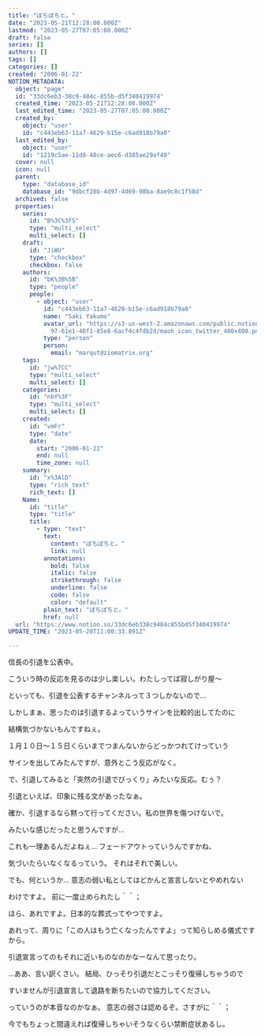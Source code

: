 ```yaml
---
title: "ぼちぼちと。"
date: "2023-05-21T12:28:00.000Z"
lastmod: "2023-05-27T07:05:00.000Z"
draft: false
series: []
authors: []
tags: []
categories: []
created: "2006-01-22"
NOTION_METADATA:
  object: "page"
  id: "33dc6eb3-38c9-484c-855b-d5f340419974"
  created_time: "2023-05-21T12:28:00.000Z"
  last_edited_time: "2023-05-27T07:05:00.000Z"
  created_by:
    object: "user"
    id: "c443eb63-11a7-4629-b15e-c6ad918b79a0"
  last_edited_by:
    object: "user"
    id: "1219c5ae-11d8-48ce-aec6-d385ae29af49"
  cover: null
  icon: null
  parent:
    type: "database_id"
    database_id: "9dbcf20b-4d97-4d69-98ba-8ae9c8c1f58d"
  archived: false
  properties:
    series:
      id: "B%3C%3FS"
      type: "multi_select"
      multi_select: []
    draft:
      id: "JiWU"
      type: "checkbox"
      checkbox: false
    authors:
      id: "bK%3B%5B"
      type: "people"
      people:
        - object: "user"
          id: "c443eb63-11a7-4629-b15e-c6ad918b79a0"
          name: "Saki Yakumo"
          avatar_url: "https://s3-us-west-2.amazonaws.com/public.notion-static.com/3ad1c4\
            97-61e1-48f1-85e8-6acf4c4fdb2d/maoh_icon_twitter_400x400.png"
          type: "person"
          person:
            email: "marqut@ziomatrix.org"
    tags:
      id: "jw%7CC"
      type: "multi_select"
      multi_select: []
    categories:
      id: "nbY%3F"
      type: "multi_select"
      multi_select: []
    created:
      id: "vmFr"
      type: "date"
      date:
        start: "2006-01-22"
        end: null
        time_zone: null
    summary:
      id: "x%3AlD"
      type: "rich_text"
      rich_text: []
    Name:
      id: "title"
      type: "title"
      title:
        - type: "text"
          text:
            content: "ぼちぼちと。"
            link: null
          annotations:
            bold: false
            italic: false
            strikethrough: false
            underline: false
            code: false
            color: "default"
          plain_text: "ぼちぼちと。"
          href: null
  url: "https://www.notion.so/33dc6eb338c9484c855bd5f340419974"
UPDATE_TIME: "2023-05-28T11:00:33.891Z"

---
```

<link rel="stylesheet" href="https://cdn.jsdelivr.net/npm/katex@0.16.2/dist/katex.min.css" integrity="sha384-bYdxxUwYipFNohQlHt0bjN/LCpueqWz13HufFEV1SUatKs1cm4L6fFgCi1jT643X" crossorigin="anonymous">


信長の引退を公表中。


こういう時の反応を見るのは少し楽しい。わたしってば寂しがり屋～


といっても、引退を公表するチャンネルって３つしかないので…


しかしまぁ、思ったのは引退するよっていうサインを比較的出してたのに


結構気づかないもんですねぇ。


１月１０日～１５日くらいまでつまんないからどっかつれてけっていう


サインを出してみたんですが、意外とこう反応がなく。


で、引退してみると「突然の引退でびっくり」みたいな反応。むぅ？


引退といえば、印象に残る文があったなぁ。


確か、引退するなら黙って行ってください。私の世界を傷つけないで。


みたいな感じだったと思うんですが…


これも一理あるんだよねぇ… フェードアウトっていうんですかね、


気づいたらいなくなるっていう。 それはそれで美しい。


でも、何というか… 意志の弱い私としてはどかんと宣言しないとやめれない


わけですよ。 前に一度止められたし＾＾；


ほら、あれですよ。日本的な葬式ってやつですよ。


あれって、周りに「この人はもう亡くなったんですよ」って知らしめる儀式ですから。


引退宣言ってのもそれに近いものなのかなーなんて思ったり。


…ああ、言い訳くさい。 結局、ひっそり引退だとこっそり復帰しちゃうので


すいませんが引退宣言して退路を断ちたいので協力してください。


っていうのが本音なのかなぁ。 意志の弱さは認めるぞ。さすがに＾＾；


今でもちょっと間違えれば復帰しちゃいそうなくらい禁断症状あるし。

